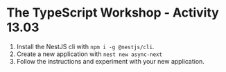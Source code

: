 # The TypeScript Workshop - Activity 13.03

1. Install the NestJS cli with `npm i -g @nestjs/cli`.
2. Create a new application with `nest new async-next`
3. Follow the instructions and experiment with your new application.
